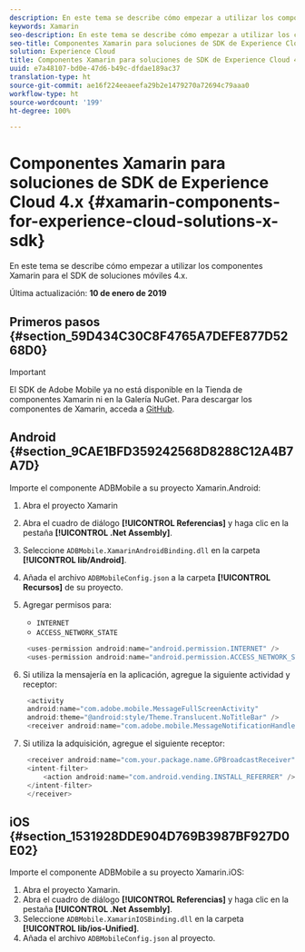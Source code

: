 ```yaml
---
description: En este tema se describe cómo empezar a utilizar los componentes Xamarin para el SDK de soluciones móviles 4.x.
keywords: Xamarin
seo-description: En este tema se describe cómo empezar a utilizar los componentes Xamarin para el SDK de soluciones móviles 4.x.
seo-title: Componentes Xamarin para soluciones de SDK de Experience Cloud 4.x
solution: Experience Cloud
title: Componentes Xamarin para soluciones de SDK de Experience Cloud 4.x
uuid: e7a48107-bd0e-47d6-b49c-dfdae189ac37
translation-type: ht
source-git-commit: ae16f224eeaeefa29b2e1479270a72694c79aaa0
workflow-type: ht
source-wordcount: '199'
ht-degree: 100%

---
```



# Componentes Xamarin para soluciones de SDK de Experience Cloud 4.x {#xamarin-components-for-experience-cloud-solutions-x-sdk}

En este tema se describe cómo empezar a utilizar los componentes Xamarin para el SDK de soluciones móviles 4.x.

Última actualización: **10 de enero de 2019**

## Primeros pasos {#section_59D434C30C8F4765A7DEFE877D5268D0}

>[!IMPORTANT]
>
>El SDK de Adobe Mobile ya no está disponible en la Tienda de componentes Xamarin ni en la Galería NuGet. Para descargar los componentes de Xamarin, acceda a [GitHub](https://github.com/Adobe-Marketing-Cloud/mobile-services).

## Android {#section_9CAE1BFD359242568D8288C12A4B7A7D}

Importe el componente ADBMobile a su proyecto Xamarin.Android:

1. Abra el proyecto Xamarin
1. Abra el cuadro de diálogo **[!UICONTROL Referencias]** y haga clic en la pestaña **[!UICONTROL .Net Assembly]**.
1. Seleccione `ADBMobile.XamarinAndroidBinding.dll` en la carpeta **[!UICONTROL lib/Android]**.
1. Añada el archivo `ADBMobileConfig.json` a la carpeta **[!UICONTROL Recursos]** de su proyecto.
1. Agregar permisos para:

   * `INTERNET`
   * `ACCESS_NETWORK_STATE`

   ```java
    <uses-permission android:name="android.permission.INTERNET" />
    <uses-permission android:name="android.permission.ACCESS_NETWORK_STATE" />
   ```

1. Si utiliza la mensajería en la aplicación, agregue la siguiente actividad y receptor:

   ```java
    <activity 
    android:name="com.adobe.mobile.MessageFullScreenActivity" 
    android:theme="@android:style/Theme.Translucent.NoTitleBar" />
    <receiver android:name="com.adobe.mobile.MessageNotificationHandler" />
   ```

1. Si utiliza la adquisición, agregue el siguiente receptor:

   ```java
    <receiver android:name="com.your.package.name.GPBroadcastReceiver" android:exported="true">
    <intent-filter>
        <action android:name="com.android.vending.INSTALL_REFERRER" />
    </intent-filter>
    </receiver>
   ```

## iOS {#section_1531928DDE904D769B3987BF927D0E02}

Importe el componente ADBMobile a su proyecto Xamarin.iOS:

1. Abra el proyecto Xamarin.
1. Abra el cuadro de diálogo **[!UICONTROL Referencias]** y haga clic en la pestaña **[!UICONTROL .Net Assembly]**.
1. Seleccione `ADBMobile.XamarinIOSBinding.dll` en la carpeta **[!UICONTROL lib/ios-Unified]**.
1. Añada el archivo `ADBMobileConfig.json` al proyecto.
